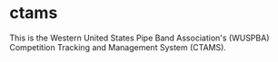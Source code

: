 ctams
=====

This is the Western United States Pipe Band Association's (WUSPBA) Competition
Tracking and Management System (CTAMS).
